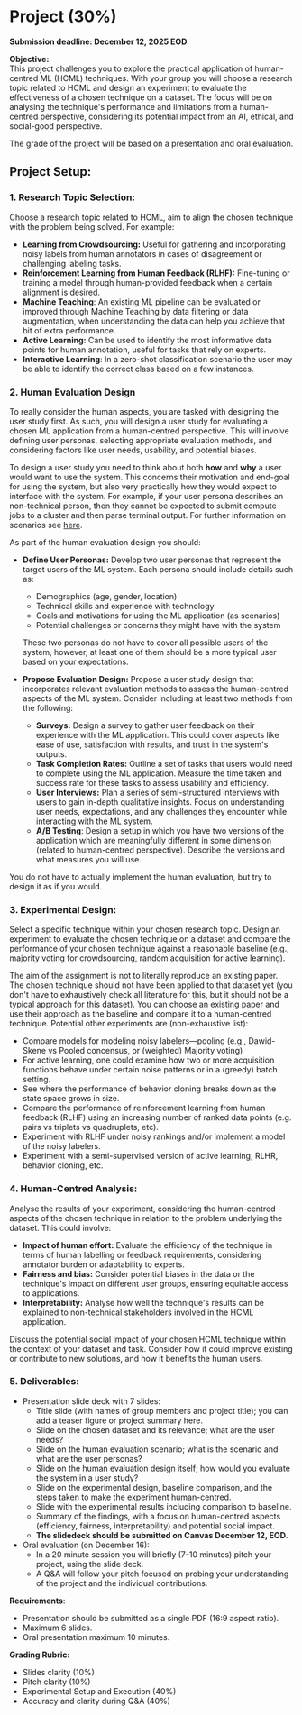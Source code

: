 # Project (30%)

**Submission deadline: December 12, 2025 EOD**

**Objective:**  
This project challenges you to explore the practical application of human-centred ML (HCML) techniques. With your group you will choose a research topic related to HCML and design an experiment to evaluate the effectiveness of a chosen technique on a dataset. The focus will be on analysing the technique's performance and limitations from a human-centred perspective, considering its potential impact from an AI, ethical, and social-good perspective.

The grade of the project will be based on a presentation and oral evaluation.

## Project Setup:

### 1. **Research Topic Selection:**

Choose a research topic related to HCML, aim to align the chosen technique with the problem being solved. For example:

- **Learning from Crowdsourcing:** Useful for gathering and incorporating noisy labels from human annotators in cases of disagreement or challenging labeling tasks.
- **Reinforcement Learning from Human Feedback (RLHF):** Fine-tuning or training a model through human-provided feedback when a certain alignment is desired. 
- **Machine Teaching**: An existing ML pipeline can be evaluated or improved through Machine Teaching by data filtering or data augmentation, when understanding the data can help you achieve that bit of extra performance.
- **Active Learning:** Can be used to identify the most informative data points for human annotation, useful for tasks that rely on experts.  
- **Interactive Learning**: In a zero-shot classification scenario the user may be able to identify the correct class based on a few instances.

### 2. **Human Evaluation Design**

To really consider the human aspects, you are tasked with designing the user study first. As such, you will design a user study for evaluating a chosen ML application from a human-centred perspective. This will involve defining user personas, selecting appropriate evaluation methods, and considering factors like user needs, usability, and potential biases.

To design a user study you need to think about both **how** and **why** a user would want to use the system. This concerns their motivation and end-goal for using the system, but also very practically how they would expect to interface with the system. For example, if your user persona describes an non-technical person, then they cannot be expected to submit compute jobs to a cluster and then parse terminal output. For further information on scenarios see [here](https://ocw.tudelft.nl/wp-content/uploads/2_RossonCarrollSBDforHandbook2002.pdf).

As part of the human evaluation design you should:

- **Define User Personas:** Develop two user personas that represent the target users of the ML system. Each persona should include details such as:  
     
   - Demographics (age, gender, location)  
   - Technical skills and experience with technology  
   - Goals and motivations for using the ML application (as scenarios)  
   - Potential challenges or concerns they might have with the system

  These two personas do not have to cover all possible users of the system, however, at least one of them should be a more typical user based on your expectations.

- **Propose Evaluation Design:** Propose a user study design that incorporates relevant evaluation methods to assess the human-centred aspects of the ML system. Consider including at least two methods from the following:  
     
   - **Surveys:** Design a survey to gather user feedback on their experience with the ML application. This could cover aspects like ease of use, satisfaction with results, and trust in the system's outputs.  
   - **Task Completion Rates:** Outline a set of tasks that users would need to complete using the ML application. Measure the time taken and success rate for these tasks to assess usability and efficiency.  
   - **User Interviews:** Plan a series of semi-structured interviews with users to gain in-depth qualitative insights. Focus on understanding user needs, expectations, and any challenges they encounter while interacting with the ML system.  
   - **A/B Testing**: Design a setup in which you have two versions of the application which are meaningfully different in some dimension (related to human-centred perspective). Describe the versions and what measures you will use.

You do not have to actually implement the human evaluation, but try to design it as if you would.

### 3. **Experimental Design:**

Select a specific technique within your chosen research topic. Design an experiment to evaluate the chosen technique on a dataset and compare the performance of your chosen technique against a reasonable baseline (e.g., majority voting for crowdsourcing, random acquisition for active learning).

The aim of the assignment is not to literally reproduce an existing paper. The chosen technique should not have been applied to that dataset yet (you don't have to exhaustively check all literature for this, but it should not be a typical approach for this dataset). You can choose an existing paper and use their approach as the baseline and compare it to a human-centred technique. Potential other experiments are (non-exhaustive list):

- Compare models for modeling noisy labelers—pooling (e.g., Dawid-Skene vs Pooled concensus, or (weighted) Majority voting)
- For active learning, one could examine how two or more acquisition functions behave under certain noise patterns or in a (greedy) batch setting. 
- See where the performance of behavior cloning breaks down as the state space grows in size. 
- Compare the performance of reinforcement learning from human feedback (RLHF) using an increasing number of ranked data points (e.g. pairs vs triplets vs quadruplets, etc). 
- Experiment with RLHF under noisy rankings and/or implement a model of the noisy labelers. 
- Experiment with a semi-supervised version of active learning, RLHR, behavior cloning, etc.

### 4. **Human-Centred Analysis:**

Analyse the results of your experiment, considering the human-centred aspects of the chosen technique in relation to the problem underlying the dataset. This could involve:

- **Impact of human effort:** Evaluate the efficiency of the technique in terms of human labelling or feedback requirements, considering annotator burden or adaptability to experts.  
- **Fairness and bias:** Consider potential biases in the data or the technique's impact on different user groups, ensuring equitable access to applications.  
- **Interpretability:** Analyse how well the technique's results can be explained to non-technical stakeholders involved in the HCML application.

Discuss the potential social impact of your chosen HCML technique within the context of your dataset and task. Consider how it could improve existing or contribute to new solutions, and how it benefits the human users.

### 5. **Deliverables:**  
   - Presentation slide deck with 7 slides:  
     - Title slide (with names of group members and project title); you can add a teaser figure or project summary here.  
     - Slide on the chosen dataset and its relevance; what are the user needs?  
     - Slide on the human evaluation scenario; what is the scenario and what are the user personas?
     - Slide on the human evaluation design itself; how would you evaluate the system in a user study?
     - Slide on the experimental design, baseline comparison, and the steps taken to make the experiment human-centred.  
     - Slide with the experimental results including comparison to baseline.
     - Summary of the findings, with a focus on human-centred aspects (efficiency, fairness, interpretability) and potential social impact.  
     - **The slidedeck should be submitted on Canvas December 12, EOD**.  
   - Oral evaluation (on December 16):  
     - In a 20 minute session you will briefly (7-10 minutes) pitch your project, using the slide deck.  
     - A Q\&A will follow your pitch focused on probing your understanding of the project and the individual contributions.

**Requirements**:

- Presentation should be submitted as a single PDF (16:9 aspect ratio).  
- Maximum 6 slides.  
- Oral presentation maximum 10 minutes.

**Grading Rubric:**

- Slides clarity (10%)  
- Pitch clarity (10%)  
- Experimental Setup and Execution (40%)  
- Accuracy and clarity during Q\&A (40%)